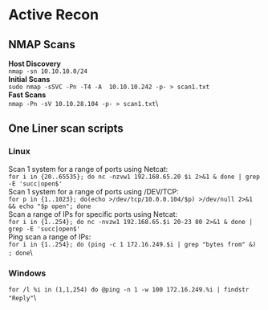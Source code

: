 # Active Recon

## NMAP Scans 
**Host Discovery**\
`nmap -sn 10.10.10.0/24`\
**Initial Scans**\
`sudo nmap -sSVC -Pn -T4 -A  10.10.10.242 -p- > scan1.txt`\
**Fast Scans**\
`nmap -Pn -sV 10.10.28.104 -p- > scan1.txt`\

## One Liner scan scripts 
### Linux 
Scan 1 system for a range of ports using Netcat:\
`for i in {20..65535}; do nc -nzvw1 192.168.65.20 $i 2>&1 & done | grep -E 'succ|open$'`\
Scan 1 system for a range of ports using /DEV/TCP:\
`for p in {1..1023}; do(echo >/dev/tcp/10.0.0.104/$p) >/dev/null 2>&1 && echo "$p open"; done`\
Scan a range of IPs for specific ports using Netcat:\
`for i in {1..254}; do nc -nvzw1 192.168.65.$i 20-23 80 2>&1 & done | grep -E 'succ|open$'`\
Ping scan a range of IPs:\
`for i in {1..254}; do (ping -c 1 172.16.249.$i | grep "bytes from" &) ; done`\

### Windows 
`for /l %i in (1,1,254) do @ping -n 1 -w 100 172.16.249.%i | findstr "Reply"`\

